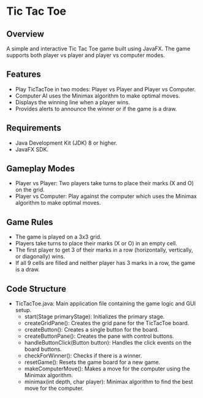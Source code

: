 # Tic Tac Toe
## Overview
A simple and interactive Tic Tac Toe game built using JavaFX. The game supports both player vs player and player vs computer modes.

## Features
- Play TicTacToe in two modes: Player vs Player and Player vs Computer.
- Computer AI uses the Minimax algorithm to make optimal moves.
- Displays the winning line when a player wins.
- Provides alerts to announce the winner or if the game is a draw.

## Requirements
- Java Development Kit (JDK) 8 or higher.
- JavaFX SDK.

## Gameplay Modes
- Player vs Player: Two players take turns to place their marks (X and O) on the grid.
- Player vs Computer: Play against the computer which uses the Minimax algorithm to make optimal moves. 

## Game Rules
- The game is played on a 3x3 grid.
- Players take turns to place their marks (X or O) in an empty cell.
- The first player to get 3 of their marks in a row (horizontally, vertically, or diagonally) wins.
- If all 9 cells are filled and neither player has 3 marks in a row, the game is a draw.

## Code Structure
- TicTacToe.java: Main application file containing the game logic and GUI setup.
  - start(Stage primaryStage): Initializes the primary stage.
  - createGridPane(): Creates the grid pane for the TicTacToe board.
  - createButton(): Creates a single button for the board.
  - createButtonPane(): Creates the pane with control buttons.
  - handleButtonClick(Button button): Handles the click events on the board buttons.
  - checkForWinner(): Checks if there is a winner.
  - resetGame(): Resets the game board for a new game.
  - makeComputerMove(): Makes a move for the computer using the Minimax algorithm.
  - minimax(int depth, char player): Minimax algorithm to find the best move for the computer.